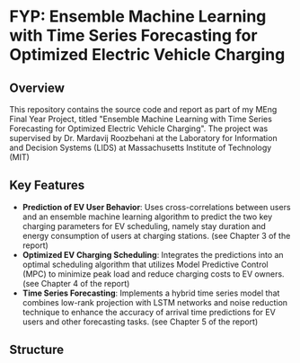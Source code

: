 # FYP: Ensemble Machine Learning with Time Series Forecasting for Optimized Electric Vehicle Charging

## Overview
This repository contains the source code and report as part of my MEng Final Year Project, titled "Ensemble Machine Learning with Time Series Forecasting for Optimized Electric Vehicle Charging". The project was supervised by Dr. Mardavij Roozbehani at the Laboratory for Information and Decision Systems (LIDS) at Massachusetts Institute of Technology (MIT)

## Key Features
- **Prediction of EV User Behavior**: Uses cross-correlations between users and an ensemble machine learning algorithm to predict the two key charging parameters for EV scheduling, namely stay duration and energy consumption of users at charging stations. (see Chapter 3 of the report)
- **Optimized EV Charging Scheduling**: Integrates the predictions into an optimal scheduling algorithm that utilizes Model Predictive Control (MPC) to minimize peak load and reduce charging costs to EV owners. (see Chapter 4 of the report)
- **Time Series Forecasting**: Implements a hybrid time series model that combines low-rank projection with LSTM networks and noise reduction technique to enhance the accuracy of arrival time predictions for EV users and other forecasting tasks. (see Chapter 5 of the report)

## Structure 

